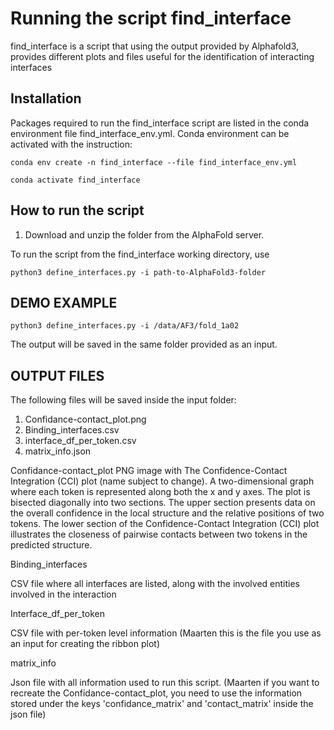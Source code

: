 # Running the script  find_interface

find_interface is a script that using the output provided by Alphafold3, provides  different plots and files useful for the identification of interacting interfaces

## Installation

Packages required to run the find_interface script are listed in the conda environment file find_interface_env.yml. Conda environment can be activated with the instruction:

```console
conda env create -n find_interface --file find_interface_env.yml

conda activate find_interface
```

## How to run the script

1. Download and unzip the folder from the AlphaFold server.

To run the script from the find_interface working directory, use

```console
python3 define_interfaces.py -i path-to-AlphaFold3-folder
```

## DEMO EXAMPLE

```console
python3 define_interfaces.py -i /data/AF3/fold_1a02
```

The output will be saved in the same folder provided as an input.

## OUTPUT FILES

The following files will be saved inside the input folder:

1. Confidance-contact_plot.png
2. Binding_interfaces.csv
3. interface_df_per_token.csv
4. matrix_info.json

Confidance-contact_plot
PNG image with The Confidence-Contact Integration (CCI) plot (name subject to change). A two-dimensional graph where each token is represented along both the x and y axes. The plot is bisected diagonally into two sections. The upper section presents data on the overall confidence in the local structure and the relative positions of two tokens. The lower section of the Confidence-Contact Integration (CCI) plot illustrates the closeness of pairwise contacts between two tokens in the predicted structure.

Binding_interfaces

CSV file where all interfaces are listed, along with the involved entities involved in the interaction

Interface_df_per_token

CSV file with per-token level information (Maarten this is the file you use as an input for creating the ribbon plot)

matrix_info

Json file with all information used to run this script. (Maarten if you want to recreate the Confidance-contact_plot, you need to use the information stored under the keys 'confidance_matrix' and 'contact_matrix' inside the json file)
